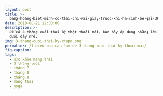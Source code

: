 ```yaml
---
layout: post
title: >-
  bang-hoang-biet-minh-co-thai-chi-vai-giay-truoc-khi-ha-sinh-be-gai-36kg-du-van-dung-bien-phap-tranh-thai-can-than
date: 2018-08-21 12:00:00
description: >-
  Để có 3 tháng cuối thai kỳ thật thoải mái, bạn hãy áp dụng những lời khuyên
  dưới đây nhé.
img: 3-thang-cuoi-thai-ky-xtapo.png
permalink: /7-dieu-ban-can-lam-de-3-thang-cuoi-thai-ky-thoai-mai/
fig-caption:
tags:
  - sức khỏe mang thai
  - 3 tháng cuối
  - tháng 7
  - tháng 8
  - tháng 9
  - mang thai
  - yoga
---
```

